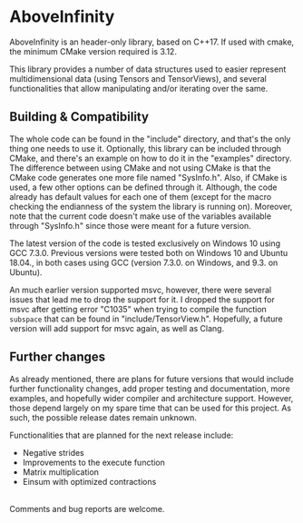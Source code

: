 # AboveInfinity

AboveInfinity is an header-only library, based on C++17. If used with cmake, the minimum CMake version required is 3.12.

This library provides a number of data structures used to easier represent multidimensional data (using Tensors and TensorViews), and several functionalities that allow manipulating and/or iterating over the same.


## Building & Compatibility

The whole code can be found in the "include" directory, and that's the only thing one needs to use it. Optionally, this library can be included through CMake, and there's an example on how to do it in the "examples" directory. The difference between using CMake and not using CMake is that the CMake code generates one more file named "SysInfo.h". Also, if CMake is used, a few other options can be defined through it. Although, the code already has default values for each one of them (except for the macro checking the endianness of the system the library is running on). Moreover, note that the current code doesn't make use of the variables available through "SysInfo.h" since those were meant for a future version.

The latest version of the code is tested exclusively on Windows 10 using GCC 7.3.0. Previous versions were tested both on Windows 10 and Ubuntu 18.04., in both cases using GCC (version 7.3.0. on Windows, and 9.3. on Ubuntu).

An much earlier version supported msvc, however, there were several issues that lead me to drop the support for it. I dropped the support for msvc after getting error "C1035" when trying to compile the function `subspace` that can be found in "include/TensorView.h".
Hopefully, a future version will add support for msvc again, as well as Clang.

## Further changes

As already mentioned, there are plans for future versions that would include further functionality changes, add proper testing and documentation, more examples, and hopefully wider compiler and architecture support. However, those depend largely on my spare time that can be used for this project. As such, the possible release dates remain unknown.

Functionalities that are planned for the next release include:
- Negative strides
- Improvements to the execute function
- Matrix multiplication
- Einsum with optimized contractions
<br />
Comments and bug reports are welcome. 
